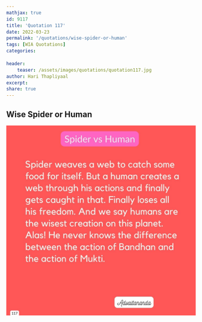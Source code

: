 ```yaml
---
mathjax: true
id: 9117
title: 'Quotation 117'
date: 2022-03-23
permalink: '/quotations/wise-spider-or-human'
tags: [WIA Quotations] 
categories: 

header:
    teaser: /assets/images/quotations/quotation117.jpg
author: Hari Thapliyaal 
excerpt:
share: true 
---
```


## Wise Spider or Human

![Wise Spider or Human](/assets/images/quotations/quotation117.jpg)
